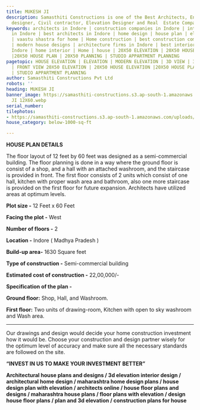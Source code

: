 ```yaml
---
title: MUKESH JI
description: Samasthiti Constructions is one of the Best Architects, Engineer, Interior
  designer, Civil contractor, Elevation Designer and Real  Estate Companies in Indore.
keywords: architects in Indore | construction companies in Indore | interior designer
  in Indore | best architects in Indore | home design | house plan | elevation design
  | vaastu shastra for home | Home construction | best construction companies in Indore
  | modern house designs | architecture firms in Indore | best interior designer in
  Indore | home interior | Home | house | 20X50 ELEVATION | 20X50 HOUSE ELEVATION
  |20X50 HOUSE PLAN | 20X50 PLANNING | STUDIO APPARTMENT PLANNING
pagetopic: HOUSE ELEVATION | ELEVATION | MODERN ELEVATION | 3D VIEW | 3D ELEVATION
  | FRONT VIEW 20X50 ELEVATION | 20X50 HOUSE ELEVATION |20X50 HOUSE PLAN | 20X50 PLANNING
  | STUDIO APPARTMENT PLANNING
author: Samasthiti Constructions Pvt Ltd
robots: ''
heading: MUKESH JI
banner_image: https://samasthiti-constructions.s3.ap-south-1.amazonaws.com/uploads/MUKESH
  JI 12X60.webp
serial_number: 
tilephotos:
- https://samasthiti-constructions.s3.ap-south-1.amazonaws.com/uploads/MUKESH JI 12X60.webp
house_category: below-1000-sq-ft

---
```

**HOUSE PLAN DETAILS**

The floor layout of 12 feet by 60 feet was designed as a semi-commercial building. The floor planning is done in a way where the ground floor is consist of a shop, and a hall with an attached washroom, and the staircase is provided in front. The first floor consists of 2 units which consist of one hall, kitchen with proper wash area and bathroom, also one more staircase is provided on the first floor for future expansion. Architects have utilized areas at optimum levels.

**Plot size -** 12 Feet x 60 Feet

**Facing the plot -** West

**Number of floors -** 2

**Location -** Indore ( Madhya Pradesh )

**Build-up area-** 1630 Square feet

**Type of construction -** Semi-commercial building

**Estimated cost of construction -** 22,00,000/-

**Specification of the plan -**

**Ground floor:** Shop, Hall, and Washroom.

**First floor:** Two units of drawing-room, Kitchen with open to sky washroom and Wash area.

***

Our drawings and design would decide your home construction investment how it would be. Choose your construction and design partner wisely for the optimum level of accuracy and make sure all the necessary standards are followed on the site.

**“INVEST IN US TO MAKE YOUR INVESTMENT BETTER”**

**Architectural house plans and designs / 3d elevation interior design / architectural home design / maharashtra home design plans / house design plan with elevation / architects online / house floor plans and designs / maharashtra house plans / floor plans with elevation / design house floor plans / plan and 3d elevation / construction plans for house**